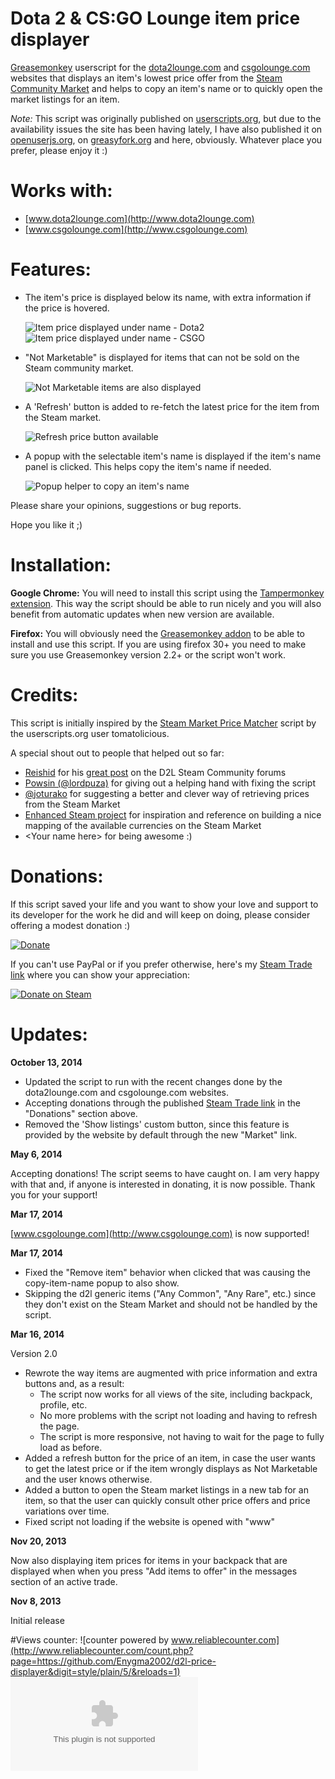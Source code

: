 Dota 2 & CS:GO Lounge item price displayer
===================

<a href="https://addons.mozilla.org/en-US/firefox/addon/greasemonkey/">Greasemonkey</a> userscript for the <a href="http://dota2lounge.com">dota2lounge.com</a> and <a href="http://csgolounge.com">csgolounge.com</a> websites that displays an item's lowest price offer from the <a href="http://steamcommunity.com/market/">Steam Community Market</a> and helps to copy an item's name or to quickly open the market listings for an item.

_Note:_ This script was originally published on [userscripts.org](http://userscripts.org:8080/scripts/show/182588), but due to the availability issues the site has been having lately, I have also published it on [openuserjs.org](https://openuserjs.org/scripts/enygma/httpwww.enygma.ro/Dota_2_CSGO_Lounge_item_price_displayer), on [greasyfork.org](https://greasyfork.org/scripts/666-dota-2-csgo-lounge-item-price-displayer) and here, obviously. Whatever place you prefer, please enjoy it :)

# Works with:
* [www.dota2lounge.com](http://www.dota2lounge.com)
* [www.csgolounge.com](http://www.csgolounge.com)

# Features:
* The item's price is displayed below its name, with extra information if the price is hovered.

   ![Item price displayed under name - Dota2](http://i.imgur.com/tAZCMMO.png)
   ![Item price displayed under name - CSGO](http://i.imgur.com/ASY5wzF.png)
* "Not Marketable" is displayed for items that can not be sold on the Steam community market.

   ![Not Marketable items are also displayed](http://i.imgur.com/r0AFm4q.png)
* A 'Refresh' button is added to re-fetch the latest price for the item from the Steam market.

   ![Refresh price button available](http://i.imgur.com/8TumkIN.png)
* A popup with the selectable item's name is displayed if the item's name panel is clicked. This helps copy the item's name if needed.

   ![Popup helper to copy an item's name](http://i.imgur.com/sFQXBgH.png)

Please share your opinions, suggestions or bug reports.

Hope you like it ;)

# Installation:

**Google Chrome:** You will need to install this script using the [Tampermonkey extension](https://chrome.google.com/webstore/detail/tampermonkey/dhdgffkkebhmkfjojejmpbldmpobfkfo). This way the script should be able to run nicely and you will also benefit from automatic updates when new version are available.

**Firefox:** You will obviously need the [Greasemonkey addon](https://addons.mozilla.org/en-US/firefox/addon/greasemonkey/) to be able to install and use this script. If you are using firefox 30+ you need to make sure you use Greasemonkey version 2.2+ or the script won't work.

# Credits:

This script is initially inspired by the [Steam Market Price Matcher](http://userscripts-mirror.org/scripts/show/154071) script by the userscripts.org user tomatolicious.

A special shout out to people that helped out so far:
- [Reishid](http://steamcommunity.com/id/reishid) for his [great post](http://steamcommunity.com/groups/dota2lounge/discussions/0/648814396001808197/) on the D2L Steam Community forums
- [Powsin (@lordpuza)](https://github.com/lordpuza) for giving out a helping hand with fixing the script
- [@joturako](https://github.com/joturako) for suggesting a better and clever way of retrieving prices from the Steam Market
- [Enhanced Steam project](https://github.com/jshackles/Enhanced_Steam) for inspiration and reference on building a nice mapping of the available currencies on the Steam Market
- &lt;Your name here&gt; for being awesome :)

# Donations:

If this script saved your life and you want to show your love and support to its developer for the work he did and will keep on doing, please consider offering a modest donation :)

[![Donate](https://www.paypalobjects.com/en_US/i/btn/btn_donateCC_LG.gif)](https://www.paypal.com/cgi-bin/webscr?cmd=_donations&amp;business=YE37DBVW7UBDE&amp;lc=RO&amp;item_name=Dota%202%20%26%20CSGO%20Lounge%20item%20price%20displayer&amp;item_number=lounge%2ditem%2dprice%2ddisplayer&amp;currency_code=EUR&amp;bn=PP%2dDonationsBF%3abtn_donateCC_LG%2egif%3aNonHosted)

If you can't use PayPal or if you prefer otherwise, here's my [Steam Trade link](http://steamcommunity.com/tradeoffer/new/?partner=40940382&token=yltD_4U7) where you can show your appreciation:

[![Donate on Steam](http://i.imgur.com/C4RiaHy.png)](http://steamcommunity.com/tradeoffer/new/?partner=40940382&token=yltD_4U7)

# Updates:

**October 13, 2014**

* Updated the script to run with the recent changes done by the dota2lounge.com and csgolounge.com websites.
* Accepting donations through the published [Steam Trade link](http://steamcommunity.com/tradeoffer/new/?partner=40940382&token=yltD_4U7) in the "Donations" section above.
* Removed the 'Show listings' custom button, since this feature is provided by the website by default through the new "Market" link.

**May 6, 2014**

Accepting donations! The script seems to have caught on. I am very happy with that and, if anyone is interested in donating, it is now possible. Thank you for your support!

**Mar 17, 2014**

[www.csgolounge.com](http://www.csgolounge.com) is now supported!

**Mar 17, 2014**

* Fixed the "Remove item" behavior when clicked that was causing the copy-item-name popup to also show.
* Skipping the d2l generic items ("Any Common", "Any Rare", etc.) since they don't exist on the Steam Market and should not be handled by the script.

**Mar 16, 2014**

Version 2.0
* Rewrote the way items are augmented with price information and extra buttons and, as a result:
  * The script now works for all views of the site, including backpack, profile, etc.
  * No more problems with the script not loading and having to refresh the page.
  * The script is more responsive, not having to wait for the page to fully load as before.
* Added a refresh button for the price of an item, in case the user wants to get the latest price or if the item wrongly displays as Not Marketable and the user knows otherwise.
* Added a button to open the Steam market listings in a new tab for an item, so that the user can quickly consult other price offers and price variations over time.
* Fixed script not loading if the website is opened with "www"

**Nov 20, 2013**

Now also displaying item prices for items in your backpack that are displayed when when you press "Add items to offer" in the messages section of an active trade.

**Nov 8, 2013**

Initial release

#Views counter:
![counter powered by www.reliablecounter.com](http://www.reliablecounter.com/count.php?page=https://github.com/Enygma2002/d2l-price-displayer&digit=style/plain/5/&reloads=1)
![](https://nojsstats.appspot.com/UA-50693946-4/github.com)
